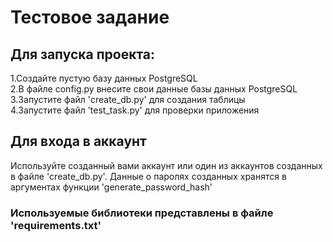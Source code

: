 # Тестовое задание

## Для запуска проекта:
1.Создайте пустую базу данных PostgreSQL<br/>
2.В файле config.py внесите свои данные базы данных PostgreSQL<br/>
3.Запустите файл 'create_db.py' для создания таблицы<br/>
4.Запустите файл 'test_task.py' для проверки приложения<br/>

## Для входа в аккаунт
Используйте созданный вами аккаунт или один из аккаунтов созданных в файле 'create_db.py'. Данные о паролях созданных хранятся в аргументах функции 'generate_password_hash'

### Используемые библиотеки представлены в файле 'requirements.txt'
